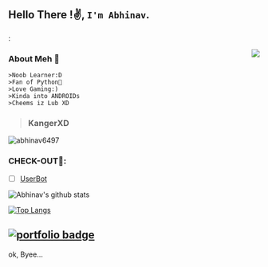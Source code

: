 ## Hello There !✌️, `I'm Abhinav`.  
:


<img align=right src='https://github.githubassets.com/images/mona-whisper.gif'/>


### About Meh 🙂
```
>Noob Learner:D
>Fan of Python🐍
>Love Gaming:)
>Kinda into ANDROIDs
>Cheems iz Lub XD
```
>### KangerXD

<img src="https://komarev.com/ghpvc/?username=abhinav6497" alt="abhinav6497" />

### CHECK-OUT🙂:

- [ ] [UserBot](https://github.com/abhinav6497/UserBot)

![Abhinav's github stats](https://github-readme-stats.vercel.app/api?username=abhinav6497&show_icons=true&theme=radical)

[![Top Langs](https://github-readme-stats.vercel.app/api/top-langs/?username=abhinav6497&hide=dockerfile&theme=dark)](https://github.com/abhinav6497)

## [![portfolio badge](https://img.shields.io/badge/Check_out_my-portfolio-black?style=for-the-badge&logo=git&logoColor=cyan)](https://abhinavshinde.github.io)

ok, Byee...
